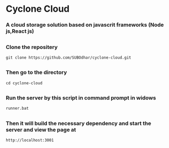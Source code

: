 # Cyclone Cloud

### A cloud storage solution based on javascrit frameworks (Node js,React js)

##

### Clone the repositery

```shell
git clone https://github.com/SUBOdhar/cyclone-cloud.git
```

##

### Then go to the directory

```shell
cd cyclone-cloud
```

##

### Run the server by this script in command prompt in widows

```shell
runner.bat
```

##

### Then it will build the necessary dependency and start the server and view the page at

```
http://localhost:3001
```
